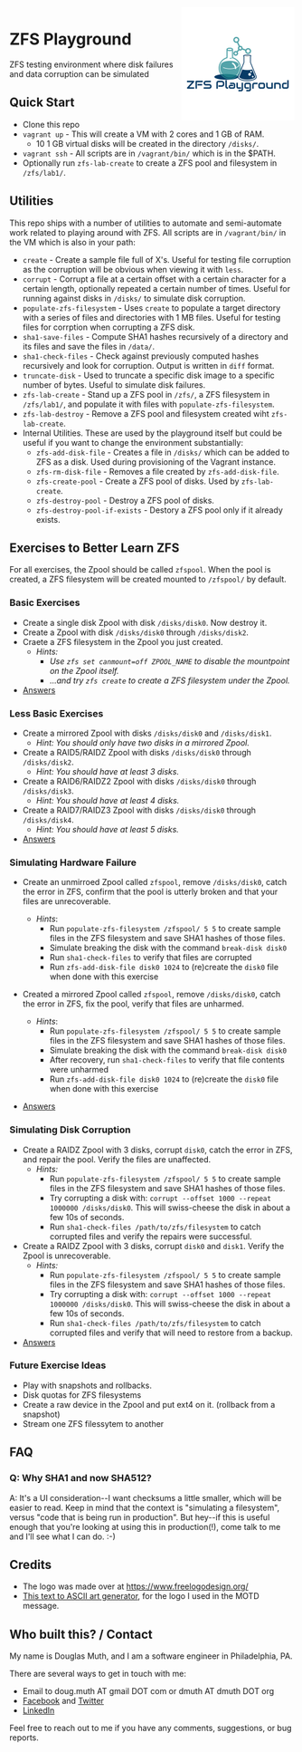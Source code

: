 
<img src="./img/zfs-playground-logo.png" align="right" />

# ZFS Playground

ZFS testing environment where disk failures and data corruption can be simulated

## Quick Start

- Clone this repo
- `vagrant up` - This will create a VM with 2 cores and 1 GB of RAM.
	- 10 1 GB virtual disks will be created in the directory `/disks/`.
- `vagrant ssh` - All scripts are in `/vagrant/bin/` which is in the $PATH.
- Optionally run `zfs-lab-create` to create a ZFS pool and filesystem in `/zfs/lab1/`.


## Utilities

This repo ships with a number of utilities to automate and semi-automate work related to playing
around with ZFS.  All scripts are in `/vagrant/bin/` in the VM which is also in your path:

- `create` - Create a sample file full of X's.  Useful for testing file corruption as the corruption will be obvious when viewing it with `less`.
- `corrupt` - Corrupt a file at a certain offset with a certain character for a certain length, optionally repeated a certain number of times.  Useful for running against disks in `/disks/` to simulate disk corruption.
- `populate-zfs-filesystem` - Uses `create` to populate a target directory with a series of files and directories with 1 MB files.  Useful for testing files for corrption when corrupting a ZFS disk.
- `sha1-save-files` - Compute SHA1 hashes recursively of a directory and its files and save the files in `/data/`.
- `sha1-check-files` - Check against previously computed hashes recursively and look for corruption. Output is written in `diff` format.
- `truncate-disk` - Used to truncate a specific disk image to a specific number of bytes.  Useful to simulate disk failures.
- `zfs-lab-create` - Stand up a ZFS pool in `/zfs/`, a ZFS filesystem in `/zfs/lab1/`, and populate it with files with `populate-zfs-filesystem`.
- `zfs-lab-destroy` - Remove a ZFS pool and filesystem created wiht `zfs-lab-create`.
- Internal Utilities.  These are used by the playground itself but could be useful if you want to change the environment substantially:
   - `zfs-add-disk-file` - Creates a file in `/disks/` which can be added to ZFS as a disk.  Used during provisioning of the Vagrant instance.
   - `zfs-rm-disk-file` - Removes a file created by `zfs-add-disk-file`.
   - `zfs-create-pool` - Create a ZFS pool of disks.  Used by `zfs-lab-create`.
   - `zfs-destroy-pool` - Destroy a ZFS pool of disks.
   - `zfs-destroy-pool-if-exists` - Destory a ZFS pool only if it already exists.


## Exercises to Better Learn ZFS


For all exercises, the Zpool should be called `zfspool`. When the pool is created, a ZFS filesystem will be created mounted to `/zfspool/` by default.


### Basic Exercises

- Create a single disk Zpool with disk `/disks/disk0`. Now destroy it.
- Create a Zpool with disk `/disks/disk0` through `/disks/disk2`.
- Craete a ZFS filesystem in the Zpool you just created.
   - _Hints:_
      - _Use `zfs set canmount=off ZPOOL_NAME` to disable the mountpoint on the Zpool itself._
      - _...and try `zfs create` to create a ZFS filesystem under the Zpool._
- <a href="exercise-answers/1_BASIC_EXERCISES.md">Answers</a>


### Less Basic Exercises

- Create a mirrored Zpool with disks `/disks/disk0` and `/disks/disk1`.
   - _Hint: You should only have two disks in a mirrored Zpool._
- Create a RAID5/RAIDZ Zpool with disks `/disks/disk0` through `/disks/disk2`.
   - _Hint: You should have at least 3 disks._
- Create a RAID6/RAIDZ2 Zpool with disks `/disks/disk0` through `/disks/disk3`.
   - _Hint: You should have at least 4 disks._
- Create a RAID7/RAIDZ3 Zpool with disks `/disks/disk0` through `/disks/disk4`.
   - _Hint: You should have at least 5 disks._
- <a href="exercise-answers/2_LESS_BASIC_EXERCISES.md">Answers</a>
  
 
### Simulating Hardware Failure

- Create an unmirroed Zpool called `zfspool`, remove `/disks/disk0`, catch the error in ZFS, confirm that the pool is utterly broken and that your files are unrecoverable.
   - _Hints_: 
      - Run `populate-zfs-filesystem /zfspool/ 5 5` to create sample files in the ZFS filesystem and save SHA1 hashes of those files.
      - Simulate breaking the disk with the command `break-disk disk0`
      - Run `sha1-check-files` to verify that files are corrupted
      - Run `zfs-add-disk-file disk0 1024` to (re)create the `disk0` file when done with this exercise

- Created a mirrored Zpool called `zfspool`, remove `/disks/disk0`, catch the error in ZFS, fix the pool, verify that files are unharmed.
   - _Hints_: 
      - Run `populate-zfs-filesystem /zfspool/ 5 5` to create sample files in the ZFS filesystem and save SHA1 hashes of those files.
      - Simulate breaking the disk with the command `break-disk disk0`
      - After recovery, run `sha1-check-files` to verify that file contents were unharmed
      - Run `zfs-add-disk-file disk0 1024` to (re)create the `disk0` file when done with this exercise
- <a href="exercise-answers/3_SIMULATING_HARDWARE_FAILURE.md">Answers</a>


### Simulating Disk Corruption

- Create a RAIDZ Zpool with 3 disks, corrupt `disk0`, catch the error in ZFS, and repair the pool. Verify the files are unaffected.
   - _Hints:_
      - Run `populate-zfs-filesystem /zfspool/ 5 5` to create sample files in the ZFS filesystem and save SHA1 hashes of those files.
      - Try corrupting a disk with: `corrupt --offset 1000 --repeat 1000000 /disks/disk0`.  This will swiss-cheese the disk in about a few 10s of seconds.
      - Run `sha1-check-files /path/to/zfs/filesystem` to catch corrupted files and verify the repairs were successful.
- Create a RAIDZ Zpool with 3 disks, corrupt `disk0` and `disk1`.  Verify the Zpool is unrecoverable.
   - _Hints:_
      - Run `populate-zfs-filesystem /zfspool/ 5 5` to create sample files in the ZFS filesystem and save SHA1 hashes of those files.
      - Try corrupting a disk with: `corrupt --offset 1000 --repeat 1000000 /disks/disk0`.  This will swiss-cheese the disk in about a few 10s of seconds.
      - Run `sha1-check-files /path/to/zfs/filesystem` to catch corrupted files and verify that will need to restore from a backup.
- <a href="exercise-answers/4_SIMULATING_DISK_CORRUPTION.md">Answers</a>


### Future Exercise Ideas

- Play with snapshots and rollbacks.
- Disk quotas for ZFS filesystems
- Create a raw device in the Zpool and put ext4 on it. (rollback from a snapshot)
- Stream one ZFS filessytem to another


## FAQ

### Q: Why SHA1 and now SHA512?

A: It's a UI consideration--I want checksums a little smaller, which will be easier to read.  Keep in mind that the context is "simulating a filesystem", versus "code that is being run in production".  But hey--if this is useful enough that you're looking at using this in production(!), come talk to me and I'll see what I can do. :-)


## Credits

- The logo was made over at https://www.freelogodesign.org/
- <a href="http://patorjk.com/software/taag/#p=display&h=0&v=0&f=Big&t=ZFS%0APlayground">This text to ASCII art generator</a>, for the logo I used in the MOTD message.



## Who built this? / Contact

My name is Douglas Muth, and I am a software engineer in Philadelphia, PA.

There are several ways to get in touch with me:
- Email to doug.muth AT gmail DOT com or dmuth AT dmuth DOT org
- [Facebook](https://facebook.com/dmuth) and [Twitter](http://twitter.com/dmuth)
- [LinkedIn](http://localhost:8080/www.linkedin.com/in/dmuth)

Feel free to reach out to me if you have any comments, suggestions, or bug reports.



